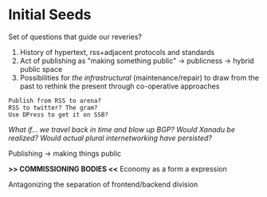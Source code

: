 # Initial Seeds 

Set of questions that guide our reveries?
1. History of hypertext, rss+adjacent protocols and standards
2. Act of publishing as "making something public" → publicness → hybrid public space
3. Possibilities for *the infrastructural* (maintenance/repair) to draw from the past to rethink the present through co-operative approaches

```
Publish from RSS to arena?
RSS to twitter? The gram? 
Use DPress to get it on SSB?
```

_What if... we travel back in time and blow up BGP? Would Xanadu be realized? Would actual plural internetworking have persisted?_

Publishing → making things public 

**>> COMMISSIONING BODIES <<** 
Economy as a form a expression

Antagonizing the separation of frontend/backend division
